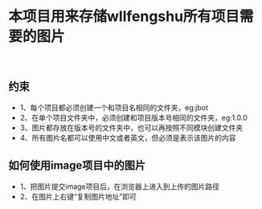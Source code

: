 # 本项目用来存储wllfengshu所有项目需要的图片

</br>

## 约束

- 1、每个项目都必须创建一个和项目名相同的文件夹，eg:jbot
- 2、在单个项目文件夹中，必须创建和项目版本号相同的文件夹，eg:1.0.0
- 3、图片都存放在版本号的文件夹中，也可以再按照不同模块创建文件夹
- 4、所有图片名都可以使用中文或者英文，但必须是表示该图片的内容


## 如何使用image项目中的图片
- 1、把图片提交image项目后，在浏览器上进入到上传的图片路径
- 2、在图片上右键“复制图片地址”即可
